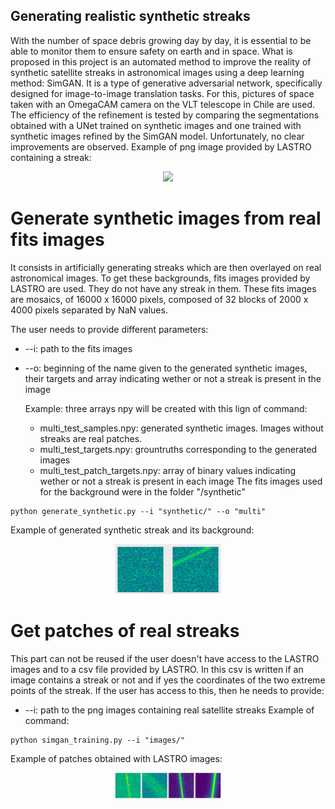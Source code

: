 ## Generating realistic synthetic streaks
With the number of space debris growing day by day, it is essential to be able to monitor them to ensure safety on earth and in space. 
What is proposed in this project is an automated method to improve the reality of synthetic satellite streaks  in astronomical images using a deep learning method: SimGAN. It is a type of generative adversarial network, specifically designed for image-to-image translation tasks. For this, pictures of space taken with an OmegaCAM camera on the VLT telescope in Chile are used.  The efficiency of the refinement is tested by comparing the segmentations obtained with a UNet trained on synthetic images and one trained with synthetic images refined by the SimGAN model. Unfortunately, no clear improvements are observed.
Example of png image provided by LASTRO containing a streak:
<p align="center">
  <img src="images_report/real_image.png" width="100" >
 </p>

# Generate synthetic images from real fits images
It consists in artificially generating streaks which are then overlayed on real astronomical images. To get these backgrounds, fits images provided by
LASTRO are used. They do not have any streak in them. These fits images are mosaics, of 16000 x 16000 pixels, composed of 32 blocks of 2000 x 4000 pixels separated by NaN values. 

The user needs to provide different parameters:
* --i: path to the fits images
* --o: beginning of the name given to the generated synthetic images, their targets and array indicating wether or not a streak is present in the image
  
  Example: three arrays npy will be created with this lign of command:
  * multi_test_samples.npy: generated synthetic images. Images without streaks are real patches.
  * multi_test_targets.npy: grountruths corresponding to the generated images
  * multi_test_patch_targets.npy: array of binary values indicating wether or not a streak is present in each image
  The fits images used for the background were in the folder "/synthetic"
```
python generate_synthetic.py --i "synthetic/" --o "multi"
```
Example of generated synthetic streak and its background:
<p align="center">
  <img src="images_report/synth_streak.png" width="170" >
  
</p>

# Get patches of real streaks
This part can not be reused if the user doesn't have access to the LASTRO images and to a csv file provided by LASTRO. In this csv is written 
if an image contains a streak or not and if yes the coordinates of the two extreme points of the streak. 
If the user has access to this, then he needs to provide:
* --i: path to the png images containing real satellite streaks
Example of command:
```
python simgan_training.py --i "images/" 
```
Example of patches obtained with LASTRO images:
<p align="center">
  <img src="images_report/real_streaks2.png" width="170" >
  
</p>
